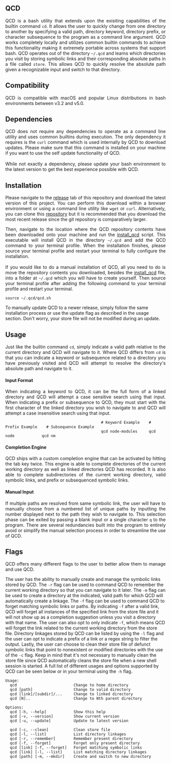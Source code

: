 ## QCD

<p align="justify">
QCD is a bash utility that extends upon the exisiting capabilities of the builtin command <code>cd</code>. It allows the user to quickly change from one directory to another by specifying a valid path, directory keyword, directory prefix, or character subsequence to the program as a command line argument. QCD works completely locally and utilizes common builtin commands to achieve this functionality making it extremely portable across systems that support bash. QCD operates out of the directory <code>~/.qcd</code> and learns which directories you visit by storing symbolic links and their corresponding absolute paths in a file called <code>store</code>. This allows QCD to quickly resolve the absolute path given a recognizable input and switch to that directory.
</p>

## Compatibility

<p align="justify">
QCD is compatible with macOS and popular Linux distributions in bash environments between v3.2 and v5.0.
</p>

## Dependencies

<p align="justify">
QCD does not require any dependencies to operate as a command line utility and uses common builtins during execution. The only dependency it requires is the <code>curl</code> command which is used internally by QCD to download updates. Please make sure that this command is installed on your machine if you want to use the  self update functionality of QCD.<br><br>While not exactly a dependency, please update your bash environment to the latest version to get the best experience possible with QCD.
</p>

## Installation

<p align="justify">
Please navigate to the <a href="https://github.com/nalinahuja22/qcd/releases">release</a> tab of this repository and download the latest version of this project. You can perform this download within a browser environment or using a command line utility like <code>wget</code> or <code>curl</code>. Alternatively, you can clone this <a href="https://github.com/nalinahuja22/qcd">repository</a> but it is recommended that you download the most recent release since the git repository is comparatively larger.
</p>

<p align="justify">
Then, navigate to the location where the QCD repository contents have been downloaded onto your machine and run the <a href="https://github.com/nalinahuja22/qcd/blob/master/install_qcd">install_qcd</a> script. This executable will install QCD in the directory <code>~/.qcd</code> and add the QCD command to your terminal profile. When the installation finishes, please source your terminal profile and restart your terminal to fully configure the installation.<br><br>If you would like to do a manual installation of QCD, all you need to do is move the repository contents you downloaded, besides the <a href="https://github.com/nalinahuja22/qcd/blob/master/install_qcd">install_qcd</a> file, into a folder at <code>~/.qcd</code> which you will have to create yourself. Then source your terminal profile after adding the following command to your terminal profile and restart your terminal.

```
source ~/.qcd/qcd.sh
```

To manually update QCD to a newer release, simply follow the same installation process or use the update flag as described in the usage section. Don't worry, your store file will not be modified during an update.
</p>

## Usage

<p align="justify">
Just like the builtin command <code>cd</code>, simply indicate a valid path relative to the current directory and QCD will navigate to it. Where QCD differs from <code>cd</code> is that you can indicate a keyword or subsequence related to a directory you have previously visited and QCD will attempt to resolve the directory's absolute path and navigate to it.
</p>

#### Input Format
<p align="justify">
When indicating a keyword to QCD, it can be the full form of a linked directory and QCD will attempt a case sensitive search using that input. When indicating a prefix or subsequence to QCD, they must start with the first character of the linked directory you wish to navigate to and QCD will attempt a case insensitive search using that input.
</p>

```
                                          # Keyword Example    # Prefix Example    # Subsequence Example
                                          qcd node-modules     qcd node            qcd nm
```

#### Completion Engine
<p align="justify">
QCD ships with a custom completion engine that can be activated by hitting the tab key twice. This engine is able to complete directories of the current working directory as well as linked directories QCD has recorded. It is also able to complete subdirectories of the current working directory, valid symbolic links, and prefix or subsequenced symbolic links.
</p>

#### Manual Input
<p align="justify">
If multiple paths are resolved from same symbolic link, the user will have to manually choose from a numbered list of unique paths by inputting the number displayed next to the path they wish to navigate to. This selection phase can be exited by passing a blank input or a single character <code>q</code> to the program. There are several redundancies built into the program to entirely avoid or simplify the manual selection process in order to streamline the use of QCD.
</p>

## Flags

<p align="justify">
QCD offers many different flags to the user to better allow them to manage and use QCD.



The user has the ability to manually create and manage the symbolic links stored by QCD. The <code>-r</code> flag can be used to command QCD to remember the current working directory so that you can navigate to it later. The <code>-m</code> flag can be used to create a directory at the indicated, valid path for which QCD will automatically create a linkage. The <code>-f</code> flag can be used to command QCD to forget matching symbolic links or paths. By indicating <code>-f</code> after a valid link, QCD will forget all instances of the specified link from the store file and it will not show up as a completion suggestion unless you visit a directory with that name. The user can also opt to only indicate <code>-f</code>, which means QCD will forget the link related to the current working directory from the store file. Directory linkages stored by QCD can be listed by using the <code>-l</code> flag and the user can opt to indicate a prefix of a link or a regex string to filter the output. Lastly, the user can choose to clean their store file of defunct symbolic links that point to nonexistent or modified directories with the use of the <code>-c</code> flag. Keep in mind that it's not necessary to manually clean the store file since QCD automatically cleans the store file when a new shell session is started. A full list of different usages and options supported by QCD can be seen below or in your terminal using the <code>-h</code> flag.
</p>

```
Usage:
  qcd                         Change to home directory
  qcd [path]                  Change to valid directory
  qcd [link]/[subdir]/...     Change to linked directory
  qcd [N]..                   Change to Nth parent directory

Options:
  qcd [-h, --help]            Show this help
  qcd [-v, --version]         Show current version
  qcd [-u, --update]          Update to latest version

  qcd [-c, --clean]           Clean store file
  qcd [-l, --list]            List directory linkages
  qcd [-r, --remember]        Remember present directory
  qcd [-f, --forget]          Forget only present directory
  qcd [link] [-f, --forget]   Forget matching symbolic links
  qcd [link] [-l, --list]     List matching directory linkages
  qcd [path] [-m, --mkdir]    Create and switch to new directory
```
